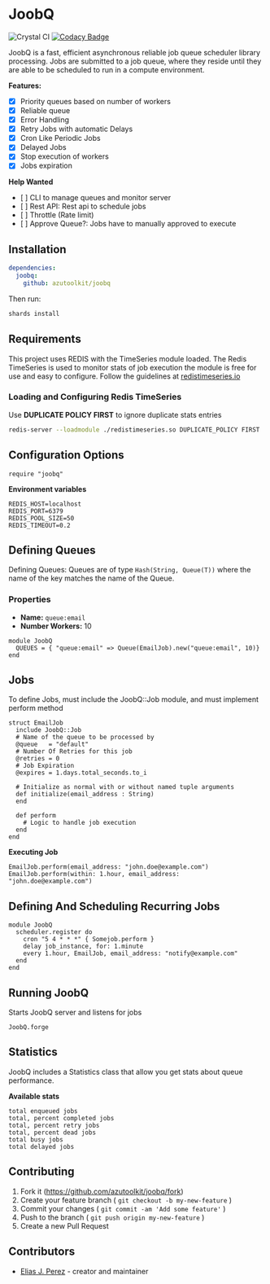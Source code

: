 # JoobQ

![Crystal CI](https://github.com/eliasjpr/joobq/workflows/Crystal%20CI/badge.svg?branch=master) [![Codacy Badge](https://app.codacy.com/project/badge/Grade/757ebd7d1db942da8eb9f8392415b1a6)](https://www.codacy.com/manual/eliasjpr/joobq?utm_source=github.com&utm_medium=referral&utm_content=eliasjpr/joobq&utm_campaign=Badge_Grade)

JoobQ is a fast, efficient asynchronous reliable job queue scheduler library processing. Jobs are submitted
to a job queue, where they reside until they are able to be scheduled to run in a
compute environment.

**Features:**

-   [x] Priority queues based on number of workers
-   [x] Reliable queue
-   [x] Error Handling
-   [x] Retry Jobs with automatic Delays
-   [x] Cron Like Periodic Jobs
-   [x] Delayed Jobs
-   [x] Stop execution of workers
-   [x] Jobs expiration

**Help Wanted**
-   \[ ] CLI to manage queues and monitor server
-   \[ ] Rest API: Rest api to schedule jobs
-   \[ ] Throttle (Rate limit)
-   \[ ] Approve Queue?: Jobs have to manually approved to execute

## Installation

```yaml
dependencies:
  joobq:
    github: azutoolkit/joobq
```

Then run:

```bash
shards install
```

## Requirements

This project uses REDIS with the TimeSeries module loaded. The Redis TimeSeries is used to monitor stats of job execution the module is free for use and easy to configure. Follow the guidelines at [redistimeseries.io](https://oss.redislabs.com/redistimeseries/)
### Loading and Configuring Redis TimeSeries

Use **DUPLICATE POLICY FIRST** to ignore duplicate stats entries

```bash
redis-server --loadmodule ./redistimeseries.so DUPLICATE_POLICY FIRST
```

## Configuration Options

```crystal
require "joobq"
```

**Environment variables**

```shell
REDIS_HOST=localhost
REDIS_PORT=6379
REDIS_POOL_SIZE=50
REDIS_TIMEOUT=0.2
```

## Defining Queues

Defining Queues: Queues are of type `Hash(String, Queue(T))` where the name of the key matches the name of the Queue.

### Properties

-   **Name:** `queue:email`
-   **Number Workers:** 10

```crystal
module JoobQ
  QUEUES = { "queue:email" => Queue(EmailJob).new("queue:email", 10)}
end
```

## Jobs

To define Jobs, must include the JoobQ::Job module, and must implement perform method

```crystal
struct EmailJob
  include JoobQ::Job
  # Name of the queue to be processed by
  @queue   = "default"
  # Number Of Retries for this job
  @retries = 0
  # Job Expiration 
  @expires = 1.days.total_seconds.to_i
  
  # Initialize as normal with or without named tuple arguments
  def initialize(email_address : String)
  end

  def perform
    # Logic to handle job execution
  end
end
```

**Executing Job**

```crystal
EmailJob.perform(email_address: "john.doe@example.com")
EmailJob.perform(within: 1.hour, email_address: "john.doe@example.com")
```
## Defining And Scheduling Recurring Jobs

```crystal
module JoobQ
  scheduler.register do
    cron "5 4 * * *" { Somejob.perform }
    delay job_instance, for: 1.minute
    every 1.hour, EmailJob, email_address: "notify@example.com"
  end
end
```

## Running JoobQ

Starts JoobQ server and listens for jobs

```crystal
JoobQ.forge
```

## Statistics

JoobQ includes a Statistics class that allow you get stats about queue performance. 

**Available stats**

```text
total enqueued jobs
total, percent completed jobs
total, percent retry jobs
total, percent dead jobs
total busy jobs
total delayed jobs
```

## Contributing

1.  Fork it (<https://github.com/azutoolkit/joobq/fork>)
2.  Create your feature branch ( `git checkout -b my-new-feature` )
3.  Commit your changes ( `git commit -am 'Add some feature'` )
4.  Push to the branch ( `git push origin my-new-feature` )
5.  Create a new Pull Request

## Contributors

-   [Elias J. Perez](https://github.com/eliasjpr) - creator and maintainer
